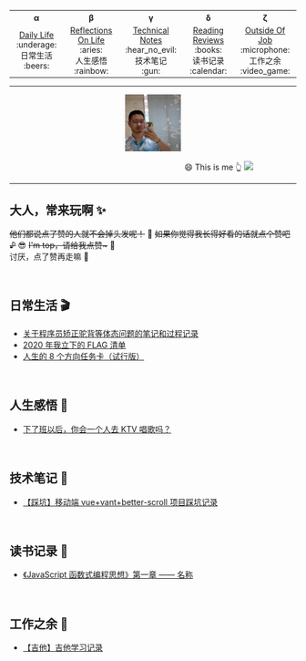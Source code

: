 <!-- 顶部导航 -->
<table align='center'>
  <tr>
    <th>α</th>
    <th>β</th>
    <th>γ</th>
    <th>δ</th>
    <th>ζ</th>
    <!-- <th>η</th>
    <th>θ</th>
    <th>ι</th>
    <th>κ</th>
    <th>λ</th> -->
  </tr>
  <tr align="center">
    <td width="200">
      <a href='#日常生活-clapper'>Daily Life</a><br>
      :underage: <div>日常生活</div> :beers: 
    </td>
    <td width="200">
      <a href='#人生感悟-radio_button'>Reflections On Life</a><br>
      :aries: <div>人生感悟</div> :rainbow: 
    </td>
    <td width="200">
      <a href='#技术笔记-notebook_with_decorative_cover'>Technical Notes</a><br>
      :hear_no_evil: <div>技术笔记</div> :gun:
    </td>
    <td width="200">
      <a href='#读书记录-bookmark'>Reading Reviews</a><br>
      :books: <div>读书记录</div> :calendar:
    </td>
    <td width="200">
      <a href='#工作之余-musical_score'>Outside Of Job</a><br>
      :microphone: <div>工作之余</div> :video_game:
    </td>
  </tr>
</table>

---

<!-- Logo 图片 -->
<div align='center'>
  <img src='./assets/images/avatar_2.jpg' height='100' />
</div>

&nbsp;&nbsp;&nbsp;&nbsp;&nbsp;&nbsp;&nbsp;&nbsp;&nbsp;&nbsp;&nbsp;&nbsp;&nbsp;&nbsp;&nbsp;&nbsp;&nbsp;&nbsp;&nbsp;&nbsp;&nbsp;&nbsp;&nbsp;&nbsp;&nbsp;&nbsp;&nbsp;&nbsp;&nbsp;&nbsp;&nbsp;&nbsp;&nbsp;&nbsp;&nbsp;&nbsp;&nbsp;&nbsp;&nbsp;&nbsp;&nbsp;&nbsp;&nbsp;&nbsp;&nbsp;&nbsp;&nbsp;&nbsp;&nbsp;&nbsp;&nbsp;&nbsp;&nbsp;&nbsp;&nbsp;&nbsp;&nbsp;&nbsp;&nbsp;&nbsp;&nbsp;&nbsp;&nbsp;&nbsp;&nbsp;&nbsp;&nbsp;&nbsp;&nbsp;&nbsp;&nbsp;&nbsp;&nbsp;&nbsp;&nbsp;&nbsp;&nbsp; :smile: This is me :point_up_2:
![](https://img.shields.io/badge/Author-TZB-green)

---

## 大人，常来玩啊 :sparkles:

~~他们都说点了赞的人就不会掉头发呢！~~ :speak_no_evil: ~~如果你觉得我长得好看的话就点个赞吧 ♪~~ :sunglasses: ~~I'm top，请给我点赞\~~~ :punch: <br>
讨厌，点了赞再走嘛 :anger:

<br>

<!-- 日常生活 -->

## 日常生活 :clapper:

- [关于程序员矫正驼背等体态问题的笔记和过程记录](./modules/DailyLife/关于矫正驼背等体态问题的笔记和过程记录.md)
- [2020 年我立下的 FLAG 清单](./modules/DailyLife/2020年FLAG清单.md)
- [人生的 8 个方向任务卡（试行版）](./modules/DailyLife/人生八方向/index.md)

<br>

<!-- 人生感悟 -->

## 人生感悟 :radio_button:

- [下了班以后，你会一个人去 KTV 唱歌吗？](./modules/Reflectionsonlife/下了班以后，你会一个人去KTV唱歌吗？.md)

<br>

<!-- 技术笔记 -->

## 技术笔记 :notebook_with_decorative_cover:

- [【踩坑】移动端 vue+vant+better-scroll 项目踩坑记录](./modules/TechicalNotes/踩坑/better-scroll/index.md)

<br>

<!-- 读书记录 -->

## 读书记录 :bookmark:

- [《JavaScript 函数式编程思想》第一章 —— 名称](./modules/ReadingReviews/编程书籍/JavaScript函数式编程思想/01st-名称.md)

<br>

<!-- 工作之余 -->

## 工作之余 :musical_score:

- [【吉他】吉他学习记录](./modules/OutsideOfJob/Guitar/音乐梦之——古典吉他学习记录.md)

<br>
